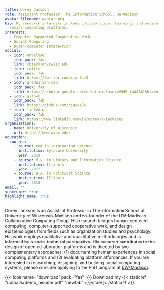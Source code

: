 ```yaml
---
title: Corey Jackson
role: Assistant Professor, The Information School, UW-Madison
avatar_filename: avatar.png
bio: My research interests include collaboration, learning, and motivation in
  social computing platforms. 
interests:
  - Computer Supported Cooperative Work
  - Social Computing
  - Human-computer Interaction
social:
  - icon: envelope
    icon_pack: fas
    link: cbjackson2@wisc.edu
  - icon: twitter
    icon_pack: fab
    link: https://twitter.com/cjackso3
  - icon: graduation-cap
    icon_pack: fas
    link: https://scholar.google.com/citations?user=V6d9-t4AAAAJ&hl=en
  - icon: github
    icon_pack: fab
    link: https://github.com/cjacks04
  - icon: linkedin
    icon_pack: fab
    link: https://www.linkedin.com/in/corey-b-jackson/
organizations:
  - name: University of Wisconsin
    url: https://www.wisc.edu/
education:
  courses:
    - course: PhD in Information Science
      institution: Syracuse University
      year: 2019
    - course: M.S. in Library and Information Science
      institution: Illinois
      year: 2012
    - course: B.A. in Political Science
      institution: Illinois
      year: 2010
email: ""
superuser: true
highlight_name: true
---
```

Corey Jackson is an Assistant Professor in The Information School at University of Wisconsin-Madison and co-founder of the UW-Madision Collaborative Computing Group. His research bridges human-centered computing, computer-supported cooperative work, and design epistemologies from fields such as organization studies and psychology. His work employs qualitative and quantitative methodologies and is informed by a socio-technical perspective. His research contributes to the design of open collaboration platforms and is directed by two complementary approaches: (1) documenting human experiences in social computing platforms and (2) evaluating platform affordances. If you are interested in researching, designing, and building social computing systems, please consider applying to the PhD program at [UW-Madison](https://ischool.wisc.edu/programs/phd-program/).

{{< icon name="download" pack="fas" >}} Download my {{< staticref "uploads/demo_resume.pdf" "newtab" >}}vitae{{< /staticref >}}.
